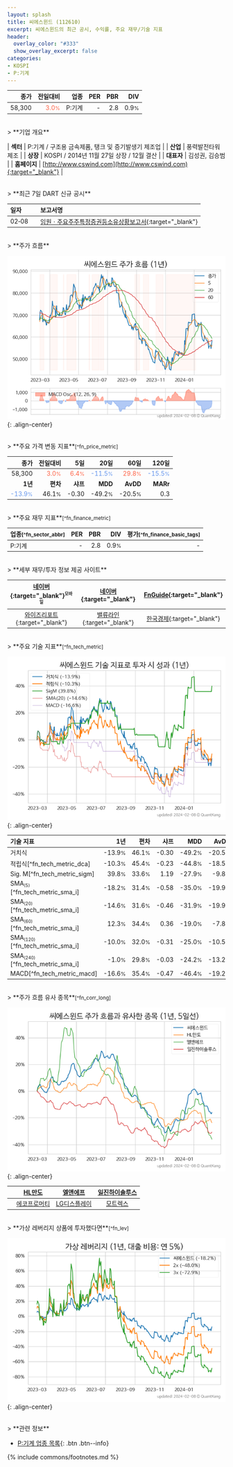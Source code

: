 ```yaml
---
layout: splash
title: 씨에스윈드 (112610)
excerpt: 씨에스윈드의 최근 공시, 수익률, 주요 재무/기술 지표
header:
  overlay_color: "#333"
  show_overlay_excerpt: false
categories:
- KOSPI
- P:기계
---
```


| **종가** | **전일대비** | **업종** | **PER** | **PBR** | **DIV** |
| -------: | -----------: | -------: | ------: | ------: | ------: |
| 58,300 | <span style="color: tomato">3.0<small>%</small></span> | P:기계 | - | 2.8 | 0.9<small>%</small> |

<!-- more -->

<br>
> **기업 개요**<a id="company"></a>

| <span style="white-space:nowrap;">**섹터**</span> | P:기계 / 구조용 금속제품, 탱크 및 증기발생기 제조업 |
| <span style="white-space:nowrap;">**산업**</span> | 풍력발전타워 제조 |
| <span style="white-space:nowrap;">**상장**</span> | KOSPI / 2014년 11월 27일 상장 / 12월 결산 |
| <span style="white-space:nowrap;">**대표자**</span> | 김성권, 김승범 |
| <span style="white-space:nowrap;">**홈페이지**</span> | [http://www.cswind.com](http://www.cswind.com){:target="_blank"} |

<br>
> **최근 7일 DART 신규 공시**<a id="dart"></a>

| **일자** |      | **보고서명** |
| :------- | :--- | :----------- |
| 02&#x2011;08 | | [임원ㆍ주요주주특정증권등소유상황보고서](https://dart.fss.or.kr/dsaf001/main.do?rcpNo=20240208001045){:target="_blank"} |

<br>
> **주가 흐름**<a id="price"></a>

![112610](/stock/images/112610.png){: .align-center}

<br>
> **주요 가격 변동 지표**<small>[^fn_price_metric]</small>

| **종가** | **전일대비** | **5일** | **20일** | **60일** | **120일** |
| -------: | -----------: | ------: | -------: | -------: | --------: |
| 58,300 | <span style="color: tomato">3.0<small>%</small></span> | <span style="color: tomato">6.4<small>%</small></span> | <span style="color: cornflowerblue">-11.5<small>%</small></span> | <span style="color: tomato">29.8<small>%</small></span> | <span style="color: cornflowerblue">-15.5<small>%</small></span> |
| **1년** | **편차** | **샤프** | **MDD** | **AvDD** | **MARr** |
| <span style="color: cornflowerblue">-13.9<small>%</small></span> | 46.1<small>%</small> | -0.30 | -49.2<small>%</small> | -20.5<small>%</small> | 0.3 |

<br>
> **주요 재무 지표**<small>[^fn_finance_metric]</small>

| **업종**<small>[^fn_sector_abbr]</small> | **PER** | **PBR** | **DIV** | **평가**<small>[^fn_finance_basic_tags]</small> |
| :--------------------------------------- | ------: | ------: | ------: | ----------------------------------------------: |
| P:기계 | - | 2.8 | 0.9<small>%</small> | - |

<br>
> **세부 재무/투자 정보 제공 사이트**

| [네이버](https://m.stock.naver.com/domestic/stock/112610/finance/summary){:target="_blank"}<sup><small>모바일</small></sup> | [네이버](https://finance.naver.com/item/coinfo.naver?code=112610){:target="_blank"} | [FnGuide](https://comp.fnguide.com/SVO2/ASP/SVD_Invest.asp?gicode=A112610&MenuYn=Y){:target="_blank"} |
| :---: | :---: | :---: |
| [와이즈리포트](https://comp.wisereport.co.kr/company/c1040001.aspx?cmp_cd=112610){:target="_blank"} | [밸류라인](https://www.valueline.co.kr/finance/summary/112610){:target="_blank"} | [한국경제](https://markets.hankyung.com/stock/112610/financial-summary){:target="_blank"} |

<br>
> **주요 기술 지표**<small>[^fn_tech_metric]</small>


![112610](/stock/images/112610_tech.png){: .align-center}

| **기술 지표** | **1년** | **편차** | **샤프** | **MDD** | **AvDD** |
| :------------ | ------: | -----------: | -------: | ------: | -------: |
| 거치식 | -13.9<small>%</small> | 46.1<small>%</small> | -0.30 | -49.2<small>%</small> | -20.5<small>%</small> |
| 적립식[^fn_tech_metric_dca] | -10.3<small>%</small> | 45.4<small>%</small> | -0.23 | -44.8<small>%</small> | -18.5<small>%</small> |
| Sig. M[^fn_tech_metric_sigm] | 39.8<small>%</small> | 33.6<small>%</small> | 1.19 | -27.9<small>%</small> | -9.8<small>%</small> |
| SMA<small><sub>(5)</sub></small>[^fn_tech_metric_sma_i] | -18.2<small>%</small> | 31.4<small>%</small> | -0.58 | -35.0<small>%</small> | -19.9<small>%</small> |
| SMA<small><sub>(20)</sub></small>[^fn_tech_metric_sma_i] | -14.6<small>%</small> | 31.6<small>%</small> | -0.46 | -31.9<small>%</small> | -19.9<small>%</small> |
| SMA<small><sub>(60)</sub></small>[^fn_tech_metric_sma_i] | 12.3<small>%</small> | 34.4<small>%</small> | 0.36 | -19.0<small>%</small> | -7.8<small>%</small> |
| SMA<small><sub>(120)</sub></small>[^fn_tech_metric_sma_i] | -10.0<small>%</small> | 32.0<small>%</small> | -0.31 | -25.0<small>%</small> | -10.5<small>%</small> |
| SMA<small><sub>(240)</sub></small>[^fn_tech_metric_sma_i] | -1.0<small>%</small> | 29.8<small>%</small> | -0.03 | -24.2<small>%</small> | -13.2<small>%</small> |
| MACD[^fn_tech_metric_macd] | -16.6<small>%</small> | 35.4<small>%</small> | -0.47 | -46.4<small>%</small> | -19.2<small>%</small> |

<br>
> **주가 흐름 유사 종목**<a id="corr"></a><small>[^fn_corr_long]</small>

![112610](/stock/images/112610_corr.png){: .align-center}

|       | [HL만도](/204320/) | [엘앤에프](/066970/) | [일진하이솔루스](/271940/) |
| :---: | :------------------------------------: | :------------------------------------: | :------------------------------------: |
|       | [에코프로머티](/450080/) | [LG디스플레이](/034220/) | [모트렉스](/118990/) |

<br>
> **가상 레버리지 상품에 투자했다면**<a id="2x"></a><small>[^fn_lev]</small>

![112610](/stock/images/112610_2x.png){: .align-center}

<br>
> **관련 정보**

- [P:기계 업종 목록](/stats/sector/kospi_업종_기계_종목/){: .btn .btn--info}

{% include commons/footnotes.md %}